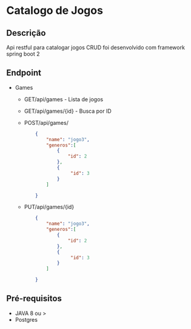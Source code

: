# Catalogo de Jogos

## Descrição
Api restful para catalogar jogos CRUD
foi desenvolvido com framework spring boot 2

## Endpoint
- Games
	- GET/api/games - Lista de jogos
	- GET/api/games/{id} - Busca por ID
	- POST/api/games/
	
		```json
			{
    			"name": "jogo3",
    			"generos":[
     				{
      					"id": 2
     				},
     				{
     					 "id": 3
     				}
     			]

			}
		```
		
	- PUT/api/games/{id}
		```JSON
			{
    			"name": "jogo3",
    			"generos":[
     				{
      					"id": 2
     				},
     				{
     					 "id": 3
     				}
     			]

			}
		```

## Pré-requisitos
- JAVA 8 ou >
- Postgres


